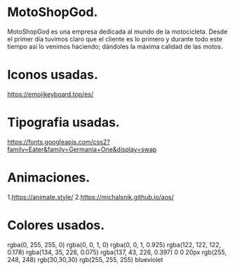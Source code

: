  # MotoShopGod.

MotoShopGod es una empresa dedicada al mundo de la motocicleta. Desde el primer día tuvimos claro que el cliente es lo primero y durante todo este tiempo así lo venimos haciendo; dándoles la máxima calidad de las motos.

# Iconos usadas.

  https://emojikeyboard.top/es/

# Tipografia usadas.

 https://fonts.googleapis.com/css2?family=Eater&family=Germania+One&display=swap

# Animaciones.

 1.https://animate.style/
 2.https://michalsnik.github.io/aos/

# Colores usados.

rgba(0, 255, 255, 0)
rgba(0, 0, 1, 0)
rgba(0, 0, 1, 0.925)
rgba(122, 122, 122, 0.178)
rgba(134, 35, 226, 0.075)
rgba(137, 43, 226, 0.397)
0 0 20px rgb(255, 248, 248)
rgb(30,30,30)
rgb(255, 255, 255)
blueviolet

